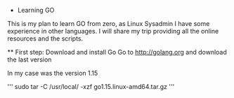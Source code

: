 * Learning GO 

This is my plan to learn GO from zero, as Linux Sysadmin I have some experience in other
languages. I will share my trip providing all the online resources and the
scripts.

** First step: Download and install Go
Go to http://golang.org and download the last version 

In my case was the version 1.15 

''' 
sudo tar -C /usr/local/ -xzf go1.15.linux-amd64.tar.gz 
'''
